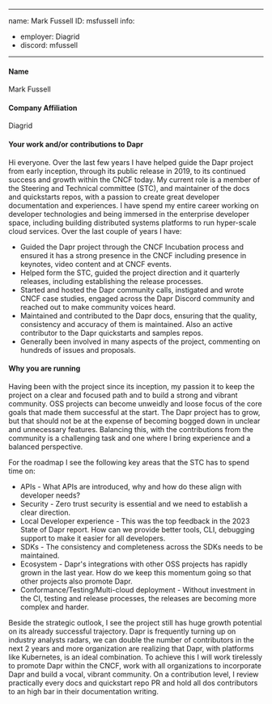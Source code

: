 -------------------------------------------------------------
name: Mark Fussell
ID: msfussell
info:
  - employer: Diagrid
  - discord: mfussell
-------------------------------------------------------------

#### Name
Mark Fussell

#### Company Affiliation
Diagrid

#### Your work and/or contributions to Dapr
Hi everyone. Over the last few years I have helped guide the Dapr project from early inception, through its public release in 2019, to its continued success and growth within the CNCF today. My current role is a member of the Steering and Technical committee (STC), and maintainer of the docs and quickstarts repos, with a passion to create great developer documentation and experiences. I have spend my entire career working on developer technologies and being immersed in the enterprise developer space, including building distributed systems platforms to run hyper-scale cloud services. 
Over the last couple of years I have: 
- Guided the Dapr project through the CNCF Incubation process and ensured it has a strong presence in the CNCF including presence in keynotes, video content and at CNCF events.
- Helped form the STC, guided the project direction and it quarterly releases, including establishing the release processes. 
- Started and hosted the Dapr community calls, instigated and wrote CNCF case studies, engaged across the Dapr Discord community and reached out to make community voices heard.
- Maintained and contributed to the Dapr docs, ensuring that the quality, consistency and accuracy of them is maintained. Also an active contributor to the Dapr quickstarts and samples repos.
- Generally been involved in many aspects of the project, commenting on hundreds of issues and proposals.

#### Why you are running

Having been with the project since its inception, my passion it to keep the project on a clear and focused path and to build a strong and vibrant community. OSS projects can become unweidly and loose focus of the core goals that made them successful at the start. The Dapr project has to grow, but that should not be at the expense of becoming bogged down in unclear and unnecessary features. Balancing this, with the contributions from the community is a challenging task and one where I bring experience and a balanced perspective. 

For the roadmap I see the following key areas that the STC has to spend time on:
 
 - APIs - What APIs are introduced, why and how do these align with developer needs?
 - Security - Zero trust security is essential and we need to establish a clear direction.
 - Local Developer experience - This was the top feedback in the 2023 State of Dapr report. How can we provide better tools, CLI, debugging support to make it easier for all developers. 
 - SDKs - The consistency and completeness across the SDKs needs to be maintained.
 - Ecosystem - Dapr's integrations with other OSS projects has rapidly grown in the last year. How do we keep this momentum going so that other projects also promote Dapr. 
 - Conformance/Testing/Multi-cloud deployment - Without investment in the CI, testing and release processes, the releases are becoming more complex and harder.

Beside the strategic outlook, I see the project still has huge growth potential on its already successful trajectory. Dapr is frequently turning up on industry analysts radars, we can double the number of contributors in the next 2 years and more organization are realizing that Dapr, with platforms like Kubernetes, is an ideal combination. To achieve this I will work tirelessly to promote Dapr within the CNCF, work with all organizations to incorporate Dapr and build a vocal, vibrant community. On a contribution level, I review practically every docs and quickstart repo PR and hold all dos contributors to an high bar in their documentation writing. 


